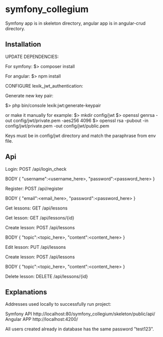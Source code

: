 # symfony_collegium

Symfony app is in skeleton directory, angular app is in angular-crud directory.

## Installation

UPDATE DEPENDENCIES:

For symfony:
$> composer install

For angular:
$> npm install

CONFIGURE lexik_jwt_authentication:

Generate new key pair:

$> php bin/console lexik:jwt:generate-keypair

or make it manually for example:
$> mkdir config/jwt
$> openssl genrsa -out config/jwt/private.pem -aes256 4096
$> openssl rsa -pubout -in config/jwt/private.pem -out config/jwt/public.pem

Keys must be in config/jwt directory and match the paraphrase from env file.

## Api
Login:
POST /api/login_check

BODY
{
    "username":<username_here>,
    "password":<password_here>
}

Register:
POST /api/register

BODY
{
    "email":<email_here>,
    "password":<password_here>
}

Get lessons:
GET /api/lessons

Get lesson:
GET /api/lessons/{id}

Create lesson:
POST /api/lessons

BODY
{
    "topic":<topic_here>,
    "content":<content_here>
}

Edit lesson:
PUT /api/lessons

Create lesson:
POST /api/lessons

BODY
{
    "topic":<topic_here>,
    "content":<content_here>
}

Delete lesson:
DELETE /api/lessons/{id}

## Explanations

Addresses used locally to successfully run project:

Symfony API
http://localhost:80/symfony_collegium/skeleton/public/api/
Angular APP
http://localhost:4200/

All users created already in database has the same password "test123".